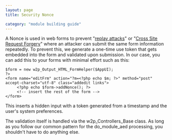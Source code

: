 ```yaml
---
layout: page
title: Security Nonce

category: "module building guide"
---
```


A Nonce is used in web forms to prevent "[replay attacks](http://en.wikipedia.org/wiki/Replay_attack)" or "[Cross Site Request Forgery](http://en.wikipedia.org/wiki/Cross-site_request_forgery)" where an attacker can submit the same form information repeatedly. To prevent this, we generate a one-time use token that gets embedded into the form and validated upon submission. In our case, you can add this to your forms with minimal effort such as this:

    $form = new w2p_Output_HTML_FormHelper($AppUI);
    ?>
    <form name="editFrm" action="?m=<?php echo $m; ?>" method="post" accept-charset="utf-8" class="addedit links">
         <?php echo $form->addNonce(); ?>
         <!-- insert the rest of the form -->
    </form>

This inserts a hidden input with a token generated from a timestamp and the user's system preferences.

The validation itself is handled via the w2p_Controllers_Base class. As long as you follow our common pattern for the do_module_aed processing, you shouldn't have to do anything else.
